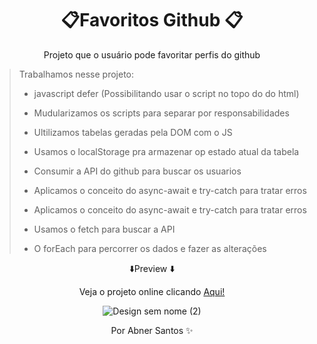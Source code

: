 <div align="center">
 <h1> 📋Favoritos Github 📋 </h1>
 <p>Projeto que o usuário pode favoritar perfis do github</P>
 </div>



> Trabalhamos nesse projeto:
> * javascript defer (Possibilitando usar o script no topo do do html)
>
>
> * Mudularizamos os scripts para separar por responsabilidades
>
> * Ultilizamos tabelas geradas pela DOM com o JS
> * Usamos o localStorage pra armazenar op estado atual da tabela
> * Consumir a API do github para buscar os usuarios
> * Aplicamos o conceito do async-await e try-catch para tratar erros
> * Aplicamos o conceito do async-await e try-catch para tratar erros
> * Usamos o fetch para buscar a API
> * O forEach para percorrer os dados e fazer as alterações






<div align="center">

 
⬇️Preview ⬇️
  <p style="text-align:center;">Veja o projeto online clicando <a href="https://meusfavoritosgithub.netlify.app/">Aqui!</a></p>


![Design sem nome (2)](https://user-images.githubusercontent.com/107922389/186707235-7a55d479-cc76-4717-9151-f0a10626fbbe.gif)


   <p style="text-align: center;">Por Abner Santos ✨</p>
  </div>

